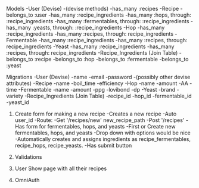 Models
  -User (Devise)
    -(devise methods)
    -has_many :recipes
  -Recipe
    -belongs_to :user
    -has_many :recipe_ingredients
    -has_many :hops, through: :recipe_ingredients
    -has_many :fermentables, through: :recipe_ingredients
    -has_many :yeasts, through: :recipe_ingredients
  -Hop
    -has_many :recipe_ingredients
    -has_many :recipes, through: recipe_ingredients
  -Fermentable
    -has_many :recipe_ingredients
    -has_many :recipes, through: recipe_ingredients
  -Yeast
    -has_many :recipe_ingredients
    -has_many :recipes, through: recipe_ingredients
  -Recipe_Ingredients (Join Table)
    -belongs_to :recipe
    -belongs_to :hop
    -belongs_to :fermentable
    -belongs_to :yeast

Migrations
  -User (Devise)
    -name
    -email
    -password
    -(possibly other devise attributes)
  -Recipe
    -name
    -boil_time
    -efficiency
  -Hop
    -name
    -amount
    -AA
    -time
  -Fermentable
    -name
    -amount
    -ppg
    -lovibond
    -dp
  -Yeast
    -brand
    -variety
  -Recipe_Ingredients (Join Table)
    -recipe_id
    -hop_id
    -fermentable_id
    -yeast_id

1. Create form for making a new recipe
    -Creates a new recipe
      -Auto user_id
    -Route:
      -Get '/recipes/new' new_recipe_path
      -Post '/recipes'
    -Has form for fermentables, hops, and yeasts
      -First or Create new fermentables, hops, and yeasts
      -Drop down with options would be nice
      -Automatically creates and assigns ingredients as recipe_fermentables, recipe_hops, recipe_yeasts.
    -Has submit button

2. Validations

3. User Show page with all their recipes

4. OmniAuth
